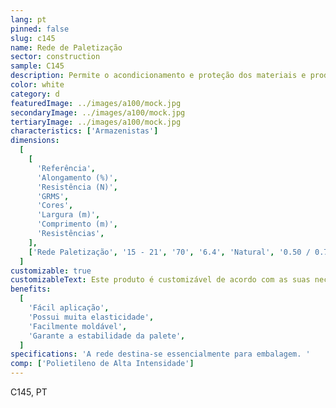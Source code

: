 ```yaml
---
lang: pt
pinned: false
slug: c145
name: Rede de Paletização
sector: construction
sample: C145
description: Permite o acondicionamento e proteção dos materiais e produtos, evitando quaisquer danos ou perdas no seu transporte e armazenamento.A rede aplica-se sobretudo para paletizar alguns tipos de artigos que se podem desvalorizar devido ao aparecimento de humidade gerada pela aplicação do tradicional filme estirável (ovos, batatas, produtos hortícolas, etc.)
color: white
category: d
featuredImage: ../images/a100/mock.jpg
secondaryImage: ../images/a100/mock.jpg
tertiaryImage: ../images/a100/mock.jpg
characteristics: ['Armazenistas']
dimensions:
  [
    [
      'Referência',
      'Alongamento (%)',
      'Resistência (N)',
      'GRMS',
      'Cores',
      'Largura (m)',
      'Comprimento (m)',
      'Resistências',
    ],
    ['Rede Paletização', '15 - 21', '70', '6.4', 'Natural', '0.50 / 0.75', '1000 / 3500'],
  ]
customizable: true
customizableText: Este produto é customizável de acordo com as suas necessidades. Contacte-nos para mais informações.
benefits:
  [
    'Fácil aplicação',
    'Possui muita elasticidade',
    'Facilmente moldável',
    'Garante a estabilidade da palete',
  ]
specifications: 'A rede destina-se essencialmente para embalagem. '
comp: ['Polietileno de Alta Intensidade']
---
```


C145, PT
